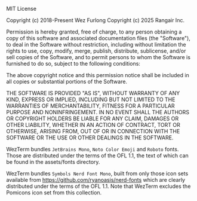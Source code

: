 MIT License

Copyright (c) 2018-Present Wez Furlong
Copyright (c) 2025 Rangair Inc.

Permission is hereby granted, free of charge, to any person obtaining a copy
of this software and associated documentation files (the "Software"), to deal
in the Software without restriction, including without limitation the rights
to use, copy, modify, merge, publish, distribute, sublicense, and/or sell
copies of the Software, and to permit persons to whom the Software is
furnished to do so, subject to the following conditions:

The above copyright notice and this permission notice shall be included in all
copies or substantial portions of the Software.

THE SOFTWARE IS PROVIDED "AS IS", WITHOUT WARRANTY OF ANY KIND, EXPRESS OR
IMPLIED, INCLUDING BUT NOT LIMITED TO THE WARRANTIES OF MERCHANTABILITY,
FITNESS FOR A PARTICULAR PURPOSE AND NONINFRINGEMENT. IN NO EVENT SHALL THE
AUTHORS OR COPYRIGHT HOLDERS BE LIABLE FOR ANY CLAIM, DAMAGES OR OTHER
LIABILITY, WHETHER IN AN ACTION OF CONTRACT, TORT OR OTHERWISE, ARISING FROM,
OUT OF OR IN CONNECTION WITH THE SOFTWARE OR THE USE OR OTHER DEALINGS IN THE
SOFTWARE.

WezTerm bundles `JetBrains Mono`, `Noto Color Emoji` and `Roboto` fonts.
Those are distributed under the terms of the OFL 1.1, the text of which
can be found in the assets/fonts directory.

WezTerm bundles `Symbols Nerd Font Mono`, built from only those icon sets
available from https://github.com/ryanoasis/nerd-fonts which are clearly
distributed under the terms of the OFL 1.1.
Note that WezTerm excludes the Pomicons icon set from this collection.
